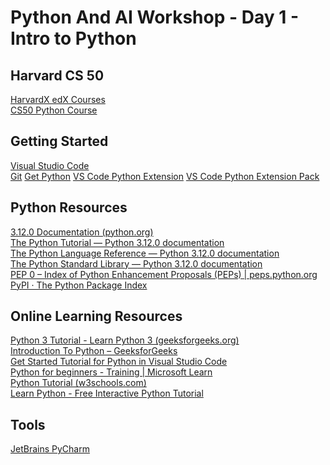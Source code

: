 # Python And AI Workshop - Day 1 - Intro to Python

## Harvard CS 50

[HarvardX edX Courses](https://www.edx.org/school/harvardx)  
[CS50 Python Course](https://www.edx.org/learn/python/harvard-university-cs50-s-introduction-to-programming-with-python)  

## Getting Started
[Visual Studio Code](https://code.visualstudio.com/)  
[Git](https://git-scm.com/downloads)
[Get Python](https://www.python.org/downloads/)
[VS Code Python Extension](https://marketplace.visualstudio.com/items?itemName=ms-python.python)
[VS Code Python Extension Pack](https://marketplace.visualstudio.com/items?itemName=donjayamanne.python-extension-pack)

## Python Resources

[3.12.0 Documentation (python.org)](https://docs.python.org/3/)  
[The Python Tutorial — Python 3.12.0 documentation](https://docs.python.org/3/tutorial/index.html)  
[The Python Language Reference — Python 3.12.0 documentation](https://docs.python.org/3/reference/index.html)  
[The Python Standard Library — Python 3.12.0 documentation](https://docs.python.org/3/library/index.html)  
[PEP 0 – Index of Python Enhancement Proposals (PEPs) | peps.python.org
](https://peps.python.org/)  
[PyPI · The Python Package Index
](https://pypi.org/)  

## Online Learning Resources

[Python 3 Tutorial - Learn Python 3 (geeksforgeeks.org)](https://www.geeksforgeeks.org/python3-tutorial/)  
[Introduction To Python – GeeksforGeeks](https://www.geeksforgeeks.org/introduction-to-python/)  
[Get Started Tutorial for Python in Visual Studio Code](https://code.visualstudio.com/docs/python/python-tutorial)  
[Python for beginners - Training | Microsoft Learn](https://learn.microsoft.com/en-us/training/paths/beginner-python/)  
[Python Tutorial (w3schools.com)](https://www.w3schools.com/python/)  
[Learn Python - Free Interactive Python Tutorial](https://www.learnpython.org/)  

## Tools
[JetBrains PyCharm](https://www.jetbrains.com/pycharm/)  
